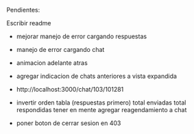 Pendientes:

Escribir readme

- mejorar manejo de error cargando respuestas
- manejo de error cargando chat
- animacion adelante atras
- agregar indicacion de chats anteriores a vista expandida
- http://localhost:3000/chat/103/101281

- invertir orden tabla (respuestas primero)
total enviadas
total respondidas
tener en mente agregar reagendamiento a chat

- poner boton de cerrar sesion en 403